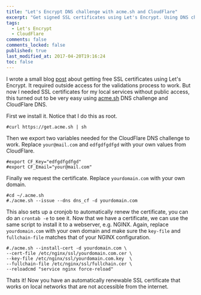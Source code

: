 ```yaml
---
title: "Let's Encrypt DNS challenge with acme.sh and CloudFlare"
excerpt: "Get signed SSL certificates using Let's Encrypt. Using DNS challenge with the `acme.sh` script as proof of ownership you do not even need to expose a server to the public internet!"
tags:
  - Let's Encrypt
  - CloudFlare
comments: false
comments_locked: false
published: true
last_modified_at: 2017-04-20T19:16:24
toc: false
---
```

I wrote a small blog [post](/code/free-ssl-certificate-lets-encrypt/) about getting free SSL certificates using Let's Encrypt. It required outside access for the validations process to work. But now I needed SSL certificates for my local services without public access, this turned out to be very easy using [acme.sh](https://github.com/Neilpang/acme.sh) DNS challenge and CloudFlare DNS.

First we install it. Notice that I do this as root.
```terminal
#curl https://get.acme.sh | sh
```

Then we export two variables needed for the CloudFlare DNS challenge to work. Replace `your@mail.com` and `edfgdfgdfgd` with your own values from CloudFlare.
```terminal
#export CF_Key="edfgdfgdfgd"
#export CF_Email="your@mail.com"
```

Finally we request the certificate. Replace `yourdomain.com` with your own domain.
```terminal
#cd ~/.acme.sh
#./acme.sh --issue --dns dns_cf -d yourdomain.com
```

This also sets up a cronjob to automatically renew the certificate, you can do an `crontab -e` to see it.
Now that we have a certificate, we can use the same script to install it to a webserver, e.g. NGINX. Again, replace `yourdomain.com` with your own domain and make sure the `key-file` and `fullchain-file` matches that of your NGINX configuration.
```terminal
#./acme.sh --install-cert -d yourdomain.com \
--cert-file /etc/nginx/ssl/yourdomain.com.cer \
--key-file /etc/nginx/ssl/yourdomain.com.key  \
--fullchain-file /etc/nginx/ssl/fullchain.cer \
--reloadcmd "service nginx force-reload"
```

Thats it! Now you have an automatically renewable SSL certificate that works on local networks that are not accessible from the internet.
